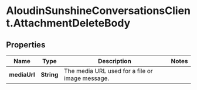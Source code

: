 # AloudinSunshineConversationsClient.AttachmentDeleteBody

## Properties

Name | Type | Description | Notes
------------ | ------------- | ------------- | -------------
**mediaUrl** | **String** | The media URL used for a file or image message. | 


